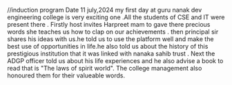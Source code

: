 //induction program                                                        Date 11 july,2024                   my first day at guru nanak dev engineering college is very exciting one .All the students of CSE and IT  were present there . Firstly host invites Harpreet mam to gave there precious words she teaches us how to clap on our achievements .                                                then principal sir shares his ideas  with us.he told us to use the platform well and make the best use  of opportunities in life.he also told us about the history of this prestigious institution that it was linked with nanaka sahib trust .                                          Next the ADGP officer told us about  his life experiences and he also    advise a book to read that is "The laws of spirit world".                                                    The college management also honoured them for their valueable words.
